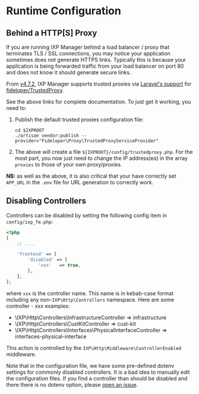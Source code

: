 # Runtime Configuration

## Behind a HTTP[S] Proxy

If you are running IXP Manager behind a load balancer / proxy that terminates TLS / SSL connections, you may notice your application sometimes does not generate HTTPS links. Typically this is because your application is being forwarded traffic from your load balancer on port 80 and does not know it should generate secure links.

From [v4.7.2](https://github.com/inex/IXP-Manager/releases/tag/v4.7.2), IXP Manager supports trusted proxies via [Laravel's support](https://laravel.com/docs/5.5/requests#configuring-trusted-proxies) for [fideloper/TrustedProxy](https://github.com/fideloper/TrustedProxy).

See the above links for complete documentation. To just get it working, you need to:

1. Publish the default trusted proxies configuration file:
    ```
    cd $IXPROOT
    ./artisan vendor:publish --provider="Fideloper\Proxy\TrustedProxyServiceProvider"
    ```

2. The above will create a file `${IXPROOT}/config/trustedproxy.php`. For the most part, you now just need to change the IP address(es) in the array `proxies` to those of your own proxy/proxies.

**NB:** as well as the above, it is also critical that your have correctly set `APP_URL` in the `.env` file for URL generation to correctly work.


## Disabling Controllers

Controllers can be disabled by setting the following config item in `config/ixp_fe.php`:

```php
<?php
[
    // ...,

    'frontend' => [
        'disabled' => [
            'xxx'   => true,
        ],
    ],
];
```

where `xxx` is the controller name. This name is in kebab-case format including any non-`IXP\Http\Controllers` namespace. Here are some controller - xxx examples:

* \IXP\Http\Controllers\InfrastructureController => infrastructure
* \IXP\Http\Controllers\CustKitController => cust-kit
* \IXP\Http\Controllers\Interfaces\PhysicalInterfaceController => interfaces-physical-interface

This action is controlled by the `IXP\Http\Middleware\ControllerEnabled` middleware.

Note that in the configuration file, we have some pre-defined dotenv settings for commonly disabled controllers. It is a bad idea to manually edit the configuration files. If you find a controller than should be disabled and there there is no dotenv option, please [open an issue](https://github.com/inex/IXP-Manager/issues).
